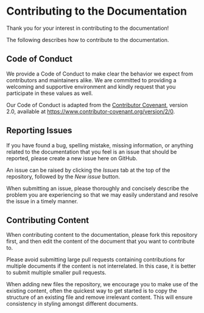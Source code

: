 # Contributing to the Documentation

Thank you for your interest in contributing to the documentation!

The following describes how to contribute to the documentation.

## Code of Conduct

We provide a Code of Conduct to make clear the behavior we expect from contributors and maintainers alike. We are committed to providing a welcoming and supportive environment and kindly request that you participate in these values as well.

Our Code of Conduct is adapted from the [Contributor Covenant](https://www.contributor-covenant.org), version 2.0, available at https://www.contributor-covenant.org/version/2/0.

## Reporting Issues

If you have found a bug, spelling mistake, missing information, or anything related to the documentation that you feel is an issue that should be reported, please create a new issue here on GitHub.

An issue can be raised by clicking the _Issues_ tab at the top of the repository, followed by the _New issue_ button.

When submitting an issue, please thoroughly and concisely describe the problem you are experiencing so that we may easily understand and resolve the issue in a timely manner.

## Contributing Content

When contributing content to the documentation, please fork this repository first, and then edit the content of the document that you want to contribute to.

Please avoid submitting large pull requests containing contributions for multiple documents if the content is not interrelated. In this case, it is better to submit multiple smaller pull requests.

When adding new files the repository, we encourage you to make use of the existing content, often the quickest way to get started is to copy the structure of an existing file and remove irrelevant content. This will ensure consistency in styling amongst different documents.
